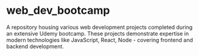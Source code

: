 # web_dev_bootcamp
A repository housing various web development projects completed during an extensive Udemy bootcamp. These projects demonstrate expertise in modern technologies like JavaScript, React, Node - covering frontend and backend development.
